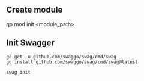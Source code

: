 ## Create module
go mod init <module_path>

## Init Swagger
```
go get -u github.com/swaggo/swag/cmd/swag
go install github.com/swaggo/swag/cmd/swag@latest

swag init

```